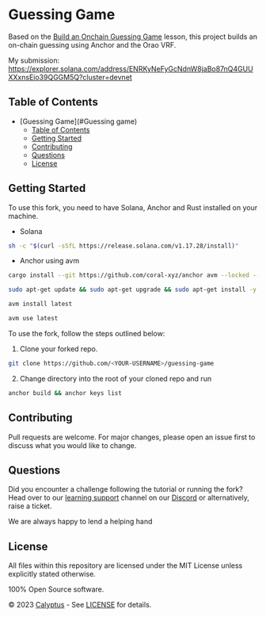 # Guessing Game

Based on the [Build an Onchain Guessing Game](https://learn.calyptus.co/courses/13-build-an-onchain-guessing-game/)
lesson, this project builds an on-chain guessing using Anchor and the Orao VRF.

My submission: https://explorer.solana.com/address/ENRKyNeFyGcNdnW8jaBo87nQ4GUUXXxnsEio39QGGM5Q?cluster=devnet

## Table of Contents

- [Guessing Game](#Guessing game)
    - [Table of Contents](#table-of-contents)
    - [Getting Started](#getting-started)
    - [Contributing](#contributing)
    - [Questions](#questions)
    - [License](#license)

## Getting Started

To use this fork, you need to have Solana, Anchor and Rust installed on your machine.

- Solana

```bash
sh -c "$(curl -sSfL https://release.solana.com/v1.17.28/install)"
```

- Anchor using avm

```bash
cargo install --git https://github.com/coral-xyz/anchor avm --locked --force

sudo apt-get update && sudo apt-get upgrade && sudo apt-get install -y pkg-config build-essential libudev-dev libssl-dev # for Linux systems only

avm install latest

avm use latest
```

To use the fork, follow the steps outlined below:

1. Clone your forked repo.

```bash
git clone https://github.com/<YOUR-USERNAME>/guessing-game
```

2. Change directory into the root of your cloned repo and run

```bash
anchor build && anchor keys list
```

## Contributing

Pull requests are welcome. For major changes, please open an issue first to discuss what you would like to change.

## Questions

Did you encounter a challenge following the tutorial or running the fork?
Head over to our [learning support](https://discord.com/channels/1130457754826461216/1132978998155165806) channel on
our [Discord](https://discord.gg/38KftAhW) or alternatively, raise a ticket.

We are always happy to lend a helping hand

## License

All files within this repository are licensed under the MIT License unless explicitly stated otherwise.

100% Open Source software.

© 2023 [Calyptus](https://www.calyptus.co/) - See [LICENSE](https://opensource.org/license/mit/) for details.
